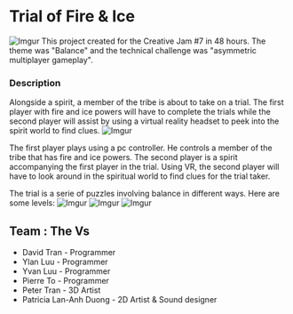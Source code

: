 # Trial of Fire & Ice
![Imgur](http://i.imgur.com/XOHCOD8.jpg)
This project created for the Creative Jam #7 in 48 hours. The theme was "Balance" and the technical challenge was "asymmetric multiplayer gameplay".
### Description
 Alongside a spirit, a member of the tribe is about to take on a trial. The first player with fire and ice powers will have to complete the trials while the second player will assist by using a virtual reality headset to peek into the spirit world to find clues.
![Imgur](http://i.imgur.com/Md4cjS2.png)

The first player plays using a pc controller. He controls a member of the tribe that has fire and ice powers. The second player is a spirit accompanying the first player in the trial. Using VR, the second player will have to look around in the spiritual world to find clues for the trial taker.

The trial is a serie of puzzles involving balance in different ways.
Here are some levels: 
![Imgur](http://i.imgur.com/k55b7fM.png)
![Imgur](http://i.imgur.com/bcNSOWV.png)
![Imgur](http://i.imgur.com/sHHiovo.png)

## Team : The Vs
- David Tran - Programmer
- Ylan Luu - Programmer
- Yvan Luu - Programmer
- Pierre To	- Programmer
- Peter Tran - 3D Artist
- Patricia Lan-Anh Duong - 2D Artist & Sound designer



